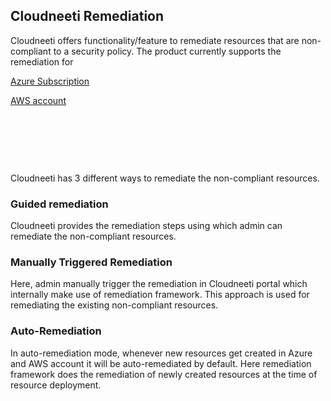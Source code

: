 Cloudneeti Remediation 
------------

Cloudneeti offers functionality/feature to remediate resources that are
non-compliant to a security policy. The product currently supports the
remediation for  

[Azure
Subscription](../azureSubscriptionRemediation/)

[AWS
account](../awsRemediation/)

 

 

  

Cloudneeti has 3 different ways to remediate the non-compliant resources. 

### Guided remediation 

  Cloudneeti provides the remediation steps using which admin can remediate
  the non-compliant resources. 

### Manually Triggered Remediation 

  Here, admin manually trigger the remediation in Cloudneeti portal which
 internally make use of remediation framework. This approach is used for
  remediating the existing non-compliant resources. 

### Auto-Remediation 

  In auto-remediation mode, whenever new resources get created in Azure and
  AWS account it will be auto-remediated by default. Here remediation
  framework does the remediation of newly created resources at the time of
  resource deployment. 

 

 

 
